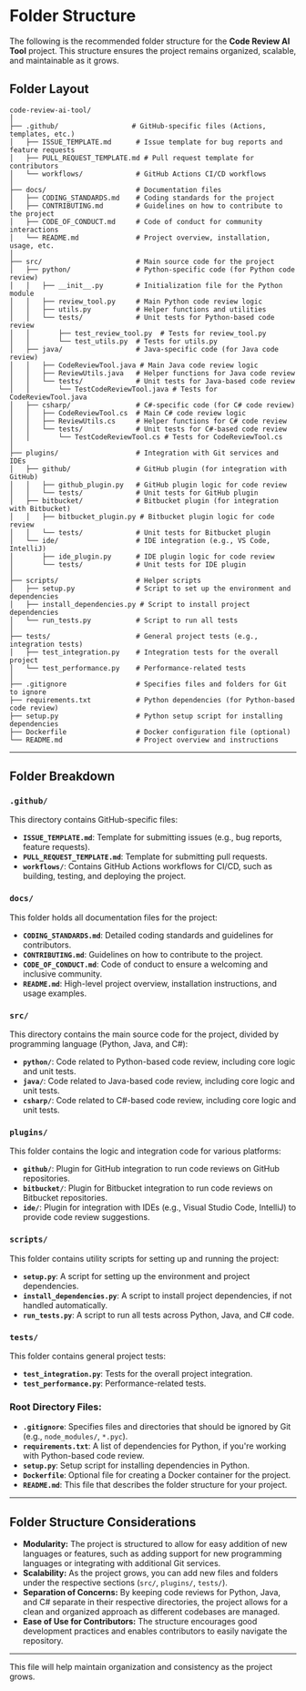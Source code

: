 # Folder Structure

The following is the recommended folder structure for the **Code Review AI Tool** project. This structure ensures the project remains organized, scalable, and maintainable as it grows.

## Folder Layout

```
code-review-ai-tool/
│
├── .github/                  # GitHub-specific files (Actions, templates, etc.)
│   ├── ISSUE_TEMPLATE.md      # Issue template for bug reports and feature requests
│   ├── PULL_REQUEST_TEMPLATE.md # Pull request template for contributors
│   └── workflows/             # GitHub Actions CI/CD workflows
│
├── docs/                      # Documentation files
│   ├── CODING_STANDARDS.md    # Coding standards for the project
│   ├── CONTRIBUTING.md        # Guidelines on how to contribute to the project
│   ├── CODE_OF_CONDUCT.md     # Code of conduct for community interactions
│   └── README.md              # Project overview, installation, usage, etc.
│
├── src/                       # Main source code for the project
│   ├── python/                # Python-specific code (for Python code review)
│   │   ├── __init__.py        # Initialization file for the Python module
│   │   ├── review_tool.py     # Main Python code review logic
│   │   ├── utils.py           # Helper functions and utilities
│   │   └── tests/             # Unit tests for Python-based code review
│   │       ├── test_review_tool.py  # Tests for review_tool.py
│   │       └── test_utils.py  # Tests for utils.py
│   ├── java/                  # Java-specific code (for Java code review)
│   │   ├── CodeReviewTool.java # Main Java code review logic
│   │   ├── ReviewUtils.java   # Helper functions for Java code review
│   │   └── tests/             # Unit tests for Java-based code review
│   │       └── TestCodeReviewTool.java # Tests for CodeReviewTool.java
│   ├── csharp/                # C#-specific code (for C# code review)
│   │   ├── CodeReviewTool.cs  # Main C# code review logic
│   │   ├── ReviewUtils.cs     # Helper functions for C# code review
│   │   └── tests/             # Unit tests for C#-based code review
│   │       └── TestCodeReviewTool.cs # Tests for CodeReviewTool.cs
│
├── plugins/                   # Integration with Git services and IDEs
│   ├── github/                # GitHub plugin (for integration with GitHub)
│   │   ├── github_plugin.py   # GitHub plugin logic for code review
│   │   └── tests/             # Unit tests for GitHub plugin
│   ├── bitbucket/             # Bitbucket plugin (for integration with Bitbucket)
│   │   ├── bitbucket_plugin.py # Bitbucket plugin logic for code review
│   │   └── tests/             # Unit tests for Bitbucket plugin
│   └── ide/                   # IDE integration (e.g., VS Code, IntelliJ)
│       ├── ide_plugin.py      # IDE plugin logic for code review
│       └── tests/             # Unit tests for IDE plugin
│
├── scripts/                   # Helper scripts
│   ├── setup.py               # Script to set up the environment and dependencies
│   ├── install_dependencies.py # Script to install project dependencies
│   └── run_tests.py           # Script to run all tests
│
├── tests/                     # General project tests (e.g., integration tests)
│   ├── test_integration.py    # Integration tests for the overall project
│   └── test_performance.py    # Performance-related tests
│
├── .gitignore                 # Specifies files and folders for Git to ignore
├── requirements.txt           # Python dependencies (for Python-based code review)
├── setup.py                   # Python setup script for installing dependencies
├── Dockerfile                 # Docker configuration file (optional)
└── README.md                  # Project overview and instructions
```

---

## Folder Breakdown

### `.github/`
This directory contains GitHub-specific files:
- **`ISSUE_TEMPLATE.md`**: Template for submitting issues (e.g., bug reports, feature requests).
- **`PULL_REQUEST_TEMPLATE.md`**: Template for submitting pull requests.
- **`workflows/`**: Contains GitHub Actions workflows for CI/CD, such as building, testing, and deploying the project.

### `docs/`
This folder holds all documentation files for the project:
- **`CODING_STANDARDS.md`**: Detailed coding standards and guidelines for contributors.
- **`CONTRIBUTING.md`**: Guidelines on how to contribute to the project.
- **`CODE_OF_CONDUCT.md`**: Code of conduct to ensure a welcoming and inclusive community.
- **`README.md`**: High-level project overview, installation instructions, and usage examples.

### `src/`
This directory contains the main source code for the project, divided by programming language (Python, Java, and C#):
- **`python/`**: Code related to Python-based code review, including core logic and unit tests.
- **`java/`**: Code related to Java-based code review, including core logic and unit tests.
- **`csharp/`**: Code related to C#-based code review, including core logic and unit tests.

### `plugins/`
This folder contains the logic and integration code for various platforms:
- **`github/`**: Plugin for GitHub integration to run code reviews on GitHub repositories.
- **`bitbucket/`**: Plugin for Bitbucket integration to run code reviews on Bitbucket repositories.
- **`ide/`**: Plugin for integration with IDEs (e.g., Visual Studio Code, IntelliJ) to provide code review suggestions.

### `scripts/`
This folder contains utility scripts for setting up and running the project:
- **`setup.py`**: A script for setting up the environment and project dependencies.
- **`install_dependencies.py`**: A script to install project dependencies, if not handled automatically.
- **`run_tests.py`**: A script to run all tests across Python, Java, and C# code.

### `tests/`
This folder contains general project tests:
- **`test_integration.py`**: Tests for the overall project integration.
- **`test_performance.py`**: Performance-related tests.

### Root Directory Files:
- **`.gitignore`**: Specifies files and directories that should be ignored by Git (e.g., `node_modules/`, `*.pyc`).
- **`requirements.txt`**: A list of dependencies for Python, if you're working with Python-based code review.
- **`setup.py`**: Setup script for installing dependencies in Python.
- **`Dockerfile`**: Optional file for creating a Docker container for the project.
- **`README.md`**: This file that describes the folder structure for your project.

---

## Folder Structure Considerations

- **Modularity:** The project is structured to allow for easy addition of new languages or features, such as adding support for new programming languages or integrating with additional Git services.
- **Scalability:** As the project grows, you can add new files and folders under the respective sections (`src/`, `plugins/`, `tests/`).
- **Separation of Concerns:** By keeping code reviews for Python, Java, and C# separate in their respective directories, the project allows for a clean and organized approach as different codebases are managed.
- **Ease of Use for Contributors:** The structure encourages good development practices and enables contributors to easily navigate the repository.

---
This file will help maintain organization and consistency as the project grows.
